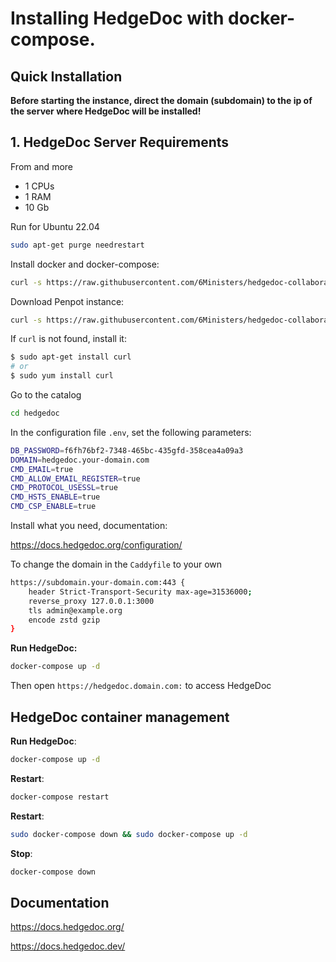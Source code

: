 # Installing HedgeDoc with docker-compose.

## Quick Installation

**Before starting the instance, direct the domain (subdomain) to the ip of the server where HedgeDoc will be installed!**

## 1. HedgeDoc Server Requirements
From and more
- 1 CPUs
- 1 RAM 
- 10 Gb 

Run for Ubuntu 22.04

``` bash
sudo apt-get purge needrestart
```

Install docker and docker-compose:

``` bash
curl -s https://raw.githubusercontent.com/6Ministers/hedgedoc-collaborative-markdown-editor-for-business-idease/master/setup.sh | sudo bash -s
```

Download Penpot instance:


``` bash
curl -s https://raw.githubusercontent.com/6Ministers/hedgedoc-collaborative-markdown-editor-for-business-idease/master/download.sh | sudo bash -s hedgedoc
```

If `curl` is not found, install it:

``` bash
$ sudo apt-get install curl
# or
$ sudo yum install curl
```

Go to the catalog

``` bash
cd hedgedoc
```

In the configuration file `.env`, set the following parameters:



``` bash
DB_PASSWORD=f6fh76bf2-7348-465bc-435gfd-358cea4a09a3
DOMAIN=hedgedoc.your-domain.com
CMD_EMAIL=true
CMD_ALLOW_EMAIL_REGISTER=true
CMD_PROTOCOL_USESSL=true
CMD_HSTS_ENABLE=true
CMD_CSP_ENABLE=true
```

Install what you need, documentation:

https://docs.hedgedoc.org/configuration/


To change the domain in the `Caddyfile` to your own

``` bash
https://subdomain.your-domain.com:443 {
    header Strict-Transport-Security max-age=31536000;
    reverse_proxy 127.0.0.1:3000
    tls admin@example.org
	encode zstd gzip
}
```

**Run HedgeDoc:**

``` bash
docker-compose up -d
```

Then open `https://hedgedoc.domain.com:` to access HedgeDoc


## HedgeDoc container management

**Run HedgeDoc**:

``` bash
docker-compose up -d
```

**Restart**:

``` bash
docker-compose restart
```

**Restart**:

``` bash
sudo docker-compose down && sudo docker-compose up -d
```

**Stop**:

``` bash
docker-compose down
```

## Documentation

https://docs.hedgedoc.org/

https://docs.hedgedoc.dev/
